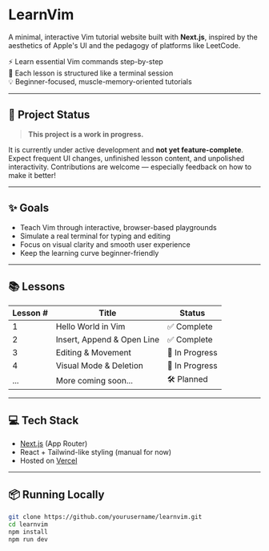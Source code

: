 # LearnVim

A minimal, interactive Vim tutorial website built with **Next.js**, inspired by the aesthetics of Apple's UI and the pedagogy of platforms like LeetCode.

⚡️ Learn essential Vim commands step-by-step  
🎯 Each lesson is structured like a terminal session  
💡 Beginner-focused, muscle-memory-oriented tutorials  

---

## 🚧 Project Status

> **This project is a work in progress.**

It is currently under active development and **not yet feature-complete**. Expect frequent UI changes, unfinished lesson content, and unpolished interactivity. Contributions are welcome — especially feedback on how to make it better!

---

## ✨ Goals

- Teach Vim through interactive, browser-based playgrounds
- Simulate a real terminal for typing and editing
- Focus on visual clarity and smooth user experience
- Keep the learning curve beginner-friendly

---

## 📚 Lessons

| Lesson # | Title                             | Status      |
|----------|-----------------------------------|-------------|
| 1        | Hello World in Vim                | ✅ Complete |
| 2        | Insert, Append & Open Line        | ✅ Complete |
| 3        | Editing & Movement                | 🔧 In Progress |
| 4        | Visual Mode & Deletion            | 🔧 In Progress |
| ...      | More coming soon...               | 🛠️ Planned  |

---

## 💻 Tech Stack

- [Next.js](https://nextjs.org/) (App Router)
- React + Tailwind-like styling (manual for now)
- Hosted on [Vercel](https://vercel.com/)

---

## 📦 Running Locally

```bash
git clone https://github.com/yourusername/learnvim.git
cd learnvim
npm install
npm run dev
